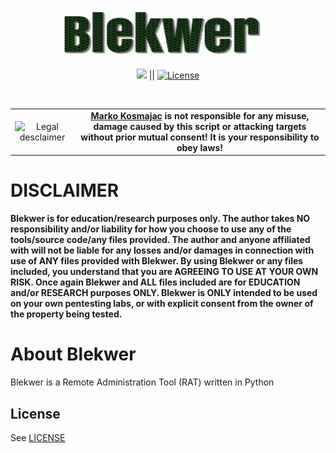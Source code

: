 <p align="center"><img src="https://github.com/MarkoKosmajac/Blekwer/blob/main/images/blekwer.gif" alt="Blekwer" width="350" height="80" style="border-radius: 2px;"></p>

<p align="center">
<a href="#"><img src="https://img.shields.io/badge/Python-blue?label=Made%20With&style=flat-square%22%20alt=%22C#%20Language"></a> ||
<a href="#"><img src="https://img.shields.io/badge/License-MIT-brightgreen?&style=flat-square" alt="License"></a>
</p>
<br>

<table border="0" cellpadding="2" cellspacing="2" width="100%">
  <tr>
    <td align="center"><img title="Legal desclaimer" src="https://imgur.com/7OzJEBI.png"></td>
     <td align="center"> <b><a href="https://github.com/MarkoKosmajac/">Marko Kosmajac</a> is not responsible for any misuse, damage caused by this script or attacking targets without prior mutual consent! It is your responsibility to obey laws!</b>
    </td>
  </tr>
</table>

# DISCLAIMER
**Blekwer is for education/research purposes only. The author takes NO responsibility and/or liability for how you choose to use any of the tools/source code/any files provided.
 The author and anyone affiliated with will not be liable for any losses and/or damages in connection with use of ANY files provided with Blekwer.
 By using Blekwer or any files included, you understand that you are AGREEING TO USE AT YOUR OWN RISK. Once again Blekwer and ALL files included are for EDUCATION and/or RESEARCH purposes ONLY.
 Blekwer is ONLY intended to be used on your own pentesting labs, or with explicit consent from the owner of the property being tested.** 


# About Blekwer
Blekwer is a Remote Administration Tool (RAT) written in Python

## License

See [LICENSE](/LICENSE)